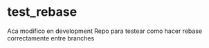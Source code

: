 test_rebase
===========
Aca modifico en development
Repo para testear como hacer rebase correctamente entre branches
